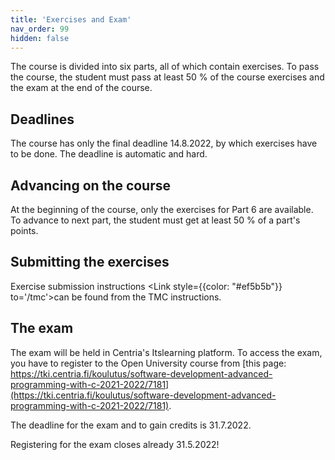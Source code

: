 ```yaml
---
title: 'Exercises and Exam'
nav_order: 99
hidden: false
---
```


The course is divided into six parts, all of which contain exercises. To pass the course, the student must pass at least 50 % of the course exercises and the exam at the end of the course.

## Deadlines

The course has only the final deadline 14.8.2022, by which exercises have to be done. The deadline is automatic and hard.

## Advancing on the course

At the beginning of the course, only the exercises for Part 6 are available. To advance to next part, the student must get at least 50 % of a part's points.

## Submitting the exercises

Exercise submission instructions <Link style={{color: "#ef5b5b"}} to='/tmc'>can be found from the TMC instructions.</Link> 

## The exam

The exam will be held in Centria's Itslearning platform. To access the exam, you have to register to the Open University course from [this page: https://tki.centria.fi/koulutus/software-development-advanced-programming-with-c-2021-2022/7181](https://tki.centria.fi/koulutus/software-development-advanced-programming-with-c-2021-2022/7181).

The deadline for the exam and to gain credits is 31.7.2022.

<Note>Registering for the exam closes already 31.5.2022!</Note>